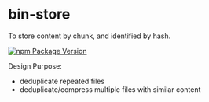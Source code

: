 # bin-store

To store content by chunk, and identified by hash.

[![npm Package Version](https://img.shields.io/npm/v/bin-store.svg?maxAge=3600)](https://www.npmjs.com/package/bin-store)

Design Purpose:

- deduplicate repeated files
- deduplicate/compress multiple files with similar content
